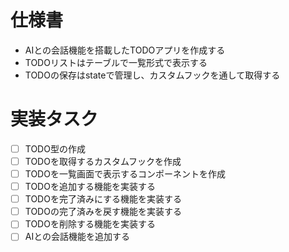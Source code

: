 # 仕様書
- AIとの会話機能を搭載したTODOアプリを作成する
- TODOリストはテーブルで一覧形式で表示する
- TODOの保存はstateで管理し、カスタムフックを通して取得する

# 実装タスク
- [ ] TODO型の作成
- [ ] TODOを取得するカスタムフックを作成
- [ ] TODOを一覧画面で表示するコンポーネントを作成
- [ ] TODOを追加する機能を実装する
- [ ] TODOを完了済みにする機能を実装する
- [ ] TODOの完了済みを戻す機能を実装する
- [ ] TODOを削除する機能を実装する
- [ ] AIとの会話機能を追加する